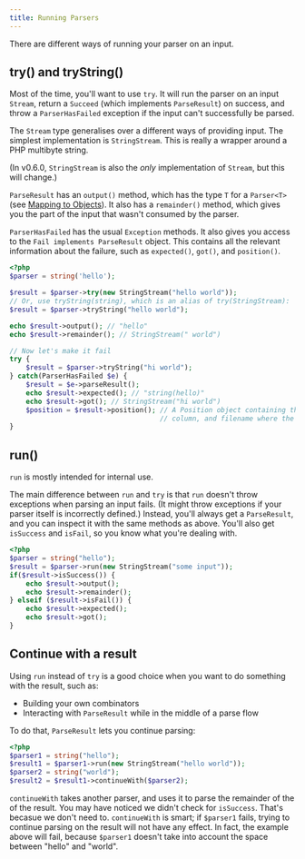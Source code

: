 ```yaml
---
title: Running Parsers
---
```


There are different ways of running your parser on an input. 

## try() and tryString() 

Most of the time, you'll want to use `try`. It will run the parser on an input `Stream`, return a `Succeed` (which implements `ParseResult`) on success, and throw a `ParserHasFailed` exception if the input can't successfully be parsed. 

The `Stream` type generalises over a different ways of providing input. The simplest implementation is `StringStream`. This is really a wrapper around a PHP multibyte string. 

(In v0.6.0, `StringStream` is also the _only_ implementation of `Stream`, but this will change.)

`ParseResult` has an `output()` method, which has the type `T` for a `Parser<T>` (see [Mapping to Objects](mapping_to_objects)). It also has a `remainder()` method, which gives you the part of the input that wasn't consumed by the parser.
 
`ParserHasFailed` has the usual `Exception` methods. It also gives you access to the `Fail implements ParseResult` object. This contains all the relevant information about the failure, such as `expected()`, `got()`, and `position()`.  
 
```php
<?php
$parser = string('hello');

$result = $parser->try(new StringStream("hello world"));
// Or, use tryString(string), which is an alias of try(StringStream):
$result = $parser->tryString("hello world");

echo $result->output(); // "hello"
echo $result->remainder(); // StringStream(" world")

// Now let's make it fail
try {
    $result = $parser->tryString("hi world");
} catch(ParserHasFailed $e) {
    $result = $e->parseResult();
    echo $result->expected(); // "string(hello)"
    echo $result->got(); // StringStream("hi world")
    $position = $result->position(); // A Position object containing the line number,
                                     // column, and filename where the failure happened
}
```

## run()

`run` is mostly intended for internal use. 

The main difference between `run` and `try` is that `run` doesn't throw exceptions when parsing an input fails. (It might throw exceptions if your parser itself is incorrectly defined.) Instead, you'll always get a `ParseResult`, and you can inspect it with the same methods as above. You'll also get `isSuccess` and `isFail`, so you know what you're dealing with.

```php
<?php
$parser = string("hello");
$result = $parser->run(new StringStream("some input"));
if($result->isSuccess()) {
    echo $result->output();
    echo $result->remainder();
} elseif ($result->isFail()) {
    echo $result->expected();
    echo $result->got();
}
``` 

## Continue with a result

Using `run` instead of `try` is a good choice when you want to do something with the result, such as:

- Building your own combinators
- Interacting with `ParseResult` while in the middle of a parse flow

To do that, `ParseResult` lets you continue parsing:

```php
<?php
$parser1 = string("hello");
$result1 = $parser1->run(new StringStream("hello world"));
$parser2 = string("world");
$result2 = $result1->continueWith($parser2);
```

`continueWith` takes another parser, and uses it to parse the remainder of the of the result. You may have noticed we didn't check for `isSuccess`. That's becasue we don't need to. `continueWith` is smart; if `$parser1` fails, trying to continue parsing on the result will not have any effect. In fact, the example above will fail, because `$parser1` doesn't take into account the space between "hello" and "world".
    
